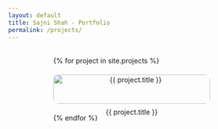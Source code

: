 ```yaml
---
layout: default
title: Sajni Shah - Portfolio
permalink: /projects/
---
```


<style>
  /* Page-local styles (no global CSS changes) */
  .project-gallery{
    display:grid;
    grid-template-columns:repeat(auto-fit, minmax(260px, 320px));
    justify-content:center;     /* centers the tracks */
    gap:1.25rem;
    margin:2rem auto 4rem;
    padding:0 1rem;
  }
  .gallery-item{ width:100%; text-align:center; }
  .gallery-item a{ display:block; text-decoration:none; color:inherit; }
  .gallery-item img{ display:block; width:100%; height:auto; border-radius:10px; }
  .gallery-item p{ margin-top:.5rem; font-weight:400; }
</style>

<div class="project-gallery">
  {% for project in site.projects %}
    <div class="gallery-item">
      <a href="{{ project.url | relative_url }}">
        <img src="{{ project.image | relative_url }}" alt="{{ project.title }}" />
        <p>{{ project.title }}</p>
      </a>
    </div>
  {% endfor %}
</div>
